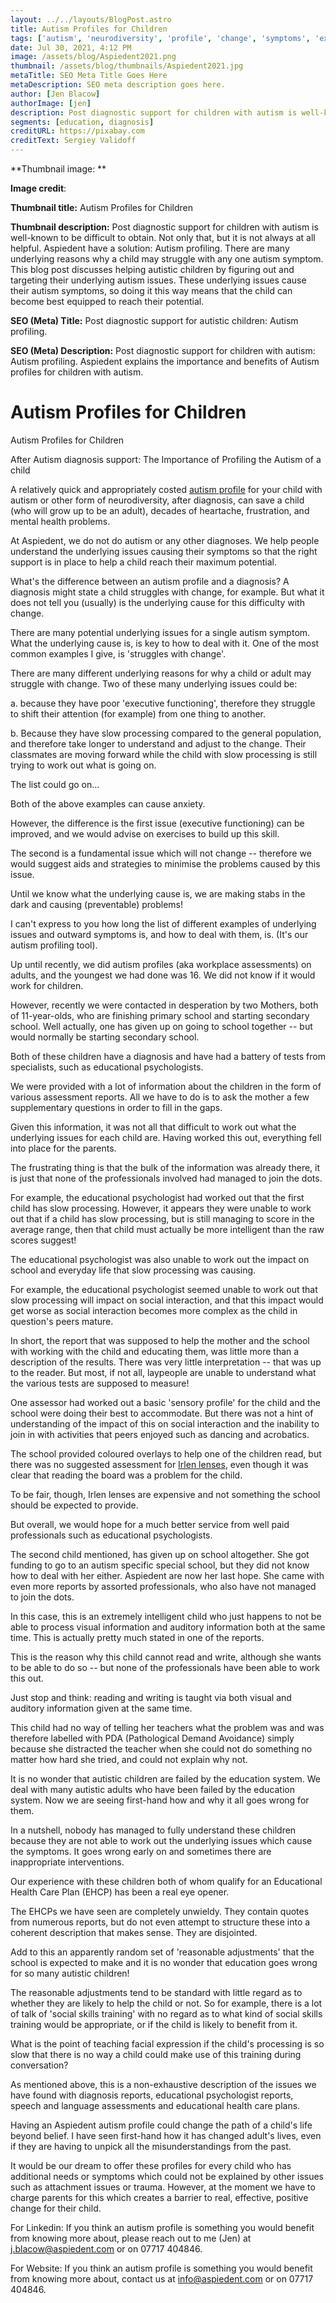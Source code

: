```yaml
---
layout: ../../layouts/BlogPost.astro
title: Autism Profiles for Children
tags: ['autism', 'neurodiversity', 'profile', 'change', 'symptoms', 'executive functioning', 'mental health', 'reasonable adjustments']
date: Jul 30, 2021, 4:12 PM
image: /assets/blog/Aspiedent2021.png
thumbnail: /assets/blog/thumbnails/Aspiedent2021.jpg
metaTitle: SEO Meta Title Goes Here
metaDescription: SEO meta description goes here.
author: [Jen Blacow]
authorImage: [jen]
description: Post diagnostic support for children with autism is well-known to be difficult to obtain. Not only that, but it is not always at all helpful. Aspiedent have a solution - Autism profiling. There are many underlying reasons why a child may struggle with any one autism symptom. This blog post discusses helping autistic children by figuring out and targeting their underlying autism issues. These underlying issues cause their autism symptoms, so doing it this way means that the child can become best equipped to reach their potential.
segments: [education, diagnosis]
creditURL: https://pixabay.com
creditText: Sergiey Validoff
---
```

**Thumbnail image: **

**Image credit**:

**Thumbnail title:** Autism Profiles for Children

**Thumbnail description:** Post diagnostic support for children with
autism is well-known to be difficult to obtain. Not only that, but it is
not always at all helpful. Aspiedent have a solution: Autism profiling.
There are many underlying reasons why a child may struggle with any one
autism symptom. This blog post discusses helping autistic children by
figuring out and targeting their underlying autism issues. These
underlying issues cause their autism symptoms, so doing it this way
means that the child can become best equipped to reach their potential.

**SEO (Meta) Title:** Post diagnostic support for autistic children:
Autism profiling.

**SEO (Meta) Description:** Post diagnostic support for children with
autism: Autism profiling. Aspiedent explains the importance and benefits
of Autism profiles for children with autism.

Autism Profiles for Children
============================

Autism Profiles for Children

After Autism diagnosis support: The Importance of Profiling the Autism
of a child

A relatively quick and appropriately costed [autism
profile](https://aspiedent.com/index.php/blog/autism-profiling-tool-introduction) for your child with autism or other form of
neurodiversity, after diagnosis, can save a child (who will grow up to
be an adult), decades of heartache, frustration, and mental health
problems.

At Aspiedent, we do not do autism or any other diagnoses. We help people
understand the underlying issues causing their symptoms so that the
right support is in place to help a child reach their maximum potential.

What's the difference between an autism profile and a diagnosis? A
diagnosis might state a child struggles with change, for example. But
what it does not tell you (usually) is the underlying cause for this
difficulty with change.

There are many potential underlying issues for a single autism symptom.
What the underlying cause is, is key to how to deal with it. One of the
most common examples I give, is 'struggles with change'.

There are many different underlying reasons for why a child or adult may
struggle with change. Two of these many underlying issues could be:

a.  because they have poor 'executive functioning', therefore they
    struggle to shift their attention (for example) from one thing to
    another.

b.  Because they have slow processing compared to the general
    population, and therefore take longer to understand and adjust to
    the change. Their classmates are moving forward while the child with
    slow processing is still trying to work out what is going on.

The list could go on...

Both of the above examples can cause anxiety.

However, the difference is the first issue (executive functioning) can
be improved, and we would advise on exercises to build up this skill.

The second is a fundamental issue which will not change -- therefore we
would suggest aids and strategies to minimise the problems caused by
this issue.

Until we know what the underlying cause is, we are making stabs in the
dark and causing (preventable) problems!

I can't express to you how long the list of different examples of
underlying issues and outward symptoms is, and how to deal with them,
is. (It's our autism profiling tool).

Up until recently, we did autism profiles (aka workplace assessments) on
adults, and the youngest we had done was 16. We did not know if it would
work for children.

However, recently we were contacted in desperation by two Mothers, both
of 11-year-olds, who are finishing primary school and starting secondary
school. Well actually, one has given up on going to school together --
but would normally be starting secondary school.

Both of these children have a diagnosis and have had a battery of tests
from specialists, such as educational psychologists.

We were provided with a lot of information about the children in the
form of various assessment reports. All we have to do is to ask the
mother a few supplementary questions in order to fill in the gaps.

Given this information, it was not all that difficult to work out what
the underlying issues for each child are. Having worked this out,
everything fell into place for the parents.

The frustrating thing is that the bulk of the information was already
there, it is just that none of the professionals involved had managed to
join the dots.

For example, the educational psychologist had worked out that the first
child has slow processing. However, it appears they were unable to work
out that if a child has slow processing, but is still managing to score
in the average range, then that child must actually be more intelligent
than the raw scores suggest!

The educational psychologist was also unable to work out the impact on
school and everyday life that slow processing was causing.

For example, the educational psychologist seemed unable to work out that
slow processing will impact on social interaction, and that this impact
would get worse as social interaction becomes more complex as the child
in question's peers mature.

In short, the report that was supposed to help the mother and the school
with working with the child and educating them, was little more than a
description of the results. There was very little interpretation -- that
was up to the reader. But most, if not all, laypeople are unable to
understand what the various tests are supposed to measure!

One assessor had worked out a basic 'sensory profile' for the child and
the school were doing their best to accommodate. But there was not a
hint of understanding of the impact of this on social interaction and
the inability to join in with activities that peers enjoyed such as
dancing and acrobatics.

The school provided coloured overlays to help one of the children read,
but there was no suggested assessment for [Irlen
lenses](https://irlen.com/), even though it was clear that reading the
board was a problem for the child.

To be fair, though, Irlen lenses are expensive and not something the
school should be expected to provide.

But overall, we would hope for a much better service from well paid
professionals such as educational psychologists.

The second child mentioned, has given up on school altogether. She got
funding to go to an autism specific special school, but they did not
know how to deal with her either. Aspiedent are now her last hope. She
came with even more reports by assorted professionals, who also have not
managed to join the dots.

In this case, this is an extremely intelligent child who just happens to
not be able to process visual information and auditory information both
at the same time. This is actually pretty much stated in one of the
reports.

This is the reason why this child cannot read and write, although she
wants to be able to do so -- but none of the professionals have been
able to work this out.

Just stop and think: reading and writing is taught via both visual and
auditory information given at the same time.

This child had no way of telling her teachers what the problem was and
was therefore labelled with PDA (Pathological Demand Avoidance) simply
because she distracted the teacher when she could not do something no
matter how hard she tried, and could not explain why not.

It is no wonder that autistic children are failed by the education
system. We deal with many autistic adults who have been failed by the
education system. Now we are seeing first-hand how and why it all goes
wrong for them.

In a nutshell, nobody has managed to fully understand these children
because they are not able to work out the underlying issues which cause
the symptoms. It goes wrong early on and sometimes there are
inappropriate interventions.

Our experience with these children both of whom qualify for an
Educational Health Care Plan (EHCP) has been a real eye opener.

The EHCPs we have seen are completely unwieldy. They contain quotes from
numerous reports, but do not even attempt to structure these into a
coherent description that makes sense. They are disjointed.

Add to this an apparently random set of 'reasonable adjustments' that
the school is expected to make and it is no wonder that education goes
wrong for so many autistic children!

The reasonable adjustments tend to be standard with little regard as to
whether they are likely to help the child or not. So for example, there
is a lot of talk of 'social skills training' with no regard as to what
kind of social skills training would be appropriate, or if the child is
likely to benefit from it.

What is the point of teaching facial expression if the child's
processing is so slow that there is no way a child could make use of
this training during conversation?

As mentioned above, this is a non-exhaustive description of the issues
we have found with diagnosis reports, educational psychologist reports,
speech and language assessments and educational health care plans.

Having an Aspiedent autism profile could change the path of a child's
life beyond belief. I have seen first-hand how it has changed adult's
lives, even if they are having to unpick all the misunderstandings from
the past.

It would be our dream to offer these profiles for every child who has
additional needs or symptoms which could not be explained by other
issues such as attachment issues or trauma. However, at the moment we
have to charge parents for this which creates a barrier to real,
effective, positive change for their child.

For Linkedin: If you think an autism profile is something you would
benefit from knowing more about, please reach out to me (Jen) at
<j.blacow@aspiedent.com> or on 07717 404846.

For Website: If you think an autism profile is something you would
benefit from knowing more about, contact us at <info@aspiedent.com> or
on 07717 404846.

